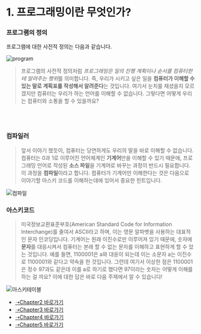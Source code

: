 # 1. 프로그래밍이란 무엇인가?

### 프로그램의 정의
프로그램에 대한 사전적 정의는 다음과 같습니다.
<br>

![program](https://user-images.githubusercontent.com/119858743/211153354-ca90afc0-44e0-4cc0-ac2d-887d2d645445.PNG)

> 프로그램의 사전적 정의처럼 *프로그래밍은 일의 진행 계획이나 순서를 컴퓨터한테 알려주는 행위*를 의미합니다. 즉, 우리가 시키고 싶은 일을 **컴퓨터가 이해할 수 있는 말로 계획표를 작성해서 알려준다**는 것입니다. 여기서 눈치를 채셨을지 모르겠지만 컴퓨터는 우리가 하는 언어를 이해할 수 없습니다. 그렇다면 어떻게 우리는 컴퓨터와 소통을 할 수 있을까요?

<br>
<br>

### 컴파일러
> 앞서 이야기 했듯이, 컴퓨터는 당연하게도 우리의 말을 바로 이해할 수 없습니다. 컴퓨터는 0과 1로 이루어진 언어체계인 **기계어**만을 이해할 수 있기 때문에, 프로그래밍 언어로 작성된 **소스 파일**을 기계어로 바꾸는 과정이 반드시 필요합니다. 이 과정을 **컴파일**이라고 합니다. 컴퓨터가 기계어만 이해한다는 것은 다음으로 이야기할 아스키 코드를 이해하는데에 있어서 중요한 힌트입니다.

![컴파일](https://user-images.githubusercontent.com/119858743/211154189-a09b5347-6edd-4d8d-a34c-a099d103638e.PNG)

### 아스키코드

> 미국정보교환표준부호(American Standard Code for Information Interchange)를 줄여서 ASCII라고 하며, 이는 영문 알파벳을 사용하는 대표적인 문자 인코딩입니다. 기계어는 원래 이진수로만 이루어져 있기 때문에, 숫자에 **문자**를 대응시켜서 컴퓨터는 본래 할 수 없는 문자를 이해하고 표현하게 할 수 았는 것입니다. 예를 들면, 1100001은 a와 대응이 되는데 이는 소문자 a는 이진수로 1100001와 같다고 약속을 한 것입니다. 그런데 여기서 이상한 점은 1100001은 정수 97과도 같은데 이를 a로 하기로 했다면 97이라는 숫자는 어떻게 이해를 하는 걸 까요? 이에 대한 답은 바로 다음 주제에서 알 수 있습니다!

![아스키테이블](https://user-images.githubusercontent.com/119858743/211155048-e96810fc-fbeb-4a18-8f44-9e106bdc07ad.png)

* [➝Chapter2 바로가기](/MATLAB/ProgrammingBackGround2.md)
* [➝Chapter3 바로가기](/MATLAB/ProgrammingBackGround3.md)
* [➝Chapter4 바로가기](/MATLAB/ProgrammingBackGround4.md)
* [➝Chapter5 바로가기](/MATLAB/ProgrammingBackGround5.md)
